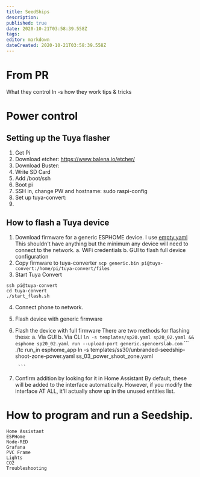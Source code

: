 ```yaml
---
title: SeedShips
description: 
published: true
date: 2020-10-21T03:58:39.558Z
tags: 
editor: markdown
dateCreated: 2020-10-21T03:58:39.558Z
---
```


# From PR
What     they control
ln -s
how they work
tips & tricks


# Power control
## Setting up the Tuya flasher
1. Get Pi
2. Download etcher: https://www.balena.io/etcher/
3. Download Buster: 
4. Write SD Card
5. Add /boot/ssh
6. Boot pi
7. SSH in, change PW and hostname: sudo raspi-config
8. Set up tuya-convert:
9. 

## How to flash a Tuya device
1. Download firmware for a generic ESPHOME device. I use [empty.yaml]()
    This shouldn't have anything but the minimum any device will need to connect to the network. 
    a. WiFi credentials
    b. GUI to flash full device configuration
2. Copy firmware to tuya-converter
   `scp generic.bin pi@tuya-convert:/home/pi/tuya-convert/files`
3. Start Tuya Convert 
```
ssh pi@tuya-convert
cd tuya-convert
./start_flash.sh
```
4. Connect phone to network. 
4. Flash device with generic firmware
   
5. Flash the device with full firmware 
    There are two methods for flashing these: 
    a. Via GUI
    b. Via CLI
        `ln -s templates/sp20.yaml sp20_02.yaml && esphome sp20_02.yaml run --upload-port generic.spencerslab.com`
        ```
        ./tc run_in esphome_app ln -s templates/ss30/unbranded-seedship-shoot-zone-power.yaml ss_03_power_shoot_zone.yaml
            
        ```
6. Confirm addition by looking for it in Home Assistant
    By default, these will be added to the interface automatically. However, if you modify the interface AT ALL, it'll actually show up in the unused entities list. 

# How to program and run a Seedship.
    Home Assistant
    ESPHome
    Node-RED
    Grafana
    PVC Frame
    Lights
    CO2
    Troubleshooting